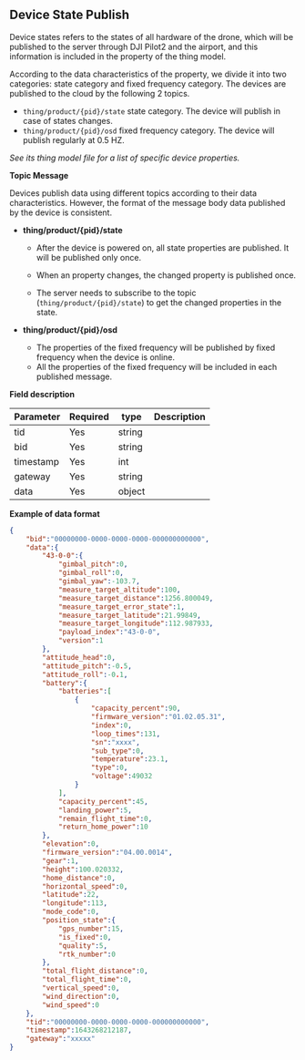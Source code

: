 ## Device State Publish

Device states refers to the states of all hardware of the drone, which will be published to the server through DJI Pilot2 and the airport, and this information is included in the property of the thing model.

According to the data characteristics of the property, we divide it into two categories: state category and fixed frequency category. The devices are published to the cloud by the following 2 topics.

- ```thing/product/{pid}/state``` state category. The device will publish in case of states changes.
- ```thing/product/{pid}/osd``` fixed frequency category. The device will publish regularly at 0.5 HZ.

*See its thing model file for a list of specific device properties.*

**Topic Message**

Devices publish data using different topics according to their data characteristics. However, the format of the message body data published by the device is consistent.

- **thing/product/{pid}/state**

  - After the device is powered on, all state properties are published. It will be published only once.

  - When an property changes, the changed property is published once.

  - The server needs to subscribe to the topic (`thing/product/{pid}/state`) to get the changed properties in the state.

    

- **thing/product/{pid}/osd**

  - The properties of the fixed frequency will be published by fixed frequency when the device is online.
  - All the properties of the fixed frequency will be included in each published message.



**Field description**

| Parameter | Required | type   | Description |
| --------- | -------- | ------ | ----------- |
| tid       | Yes      | string |             |
| bid       | Yes      | string |             |
| timestamp | Yes      | int    |             |
| gateway   | Yes      | string |             |
| data      | Yes      | object |             |

**Example of data format**

```json
{
    "bid":"00000000-0000-0000-0000-000000000000",
    "data":{
        "43-0-0":{
            "gimbal_pitch":0,
            "gimbal_roll":0,
            "gimbal_yaw":-103.7,
            "measure_target_altitude":100,
            "measure_target_distance":1256.800049,
            "measure_target_error_state":1,
            "measure_target_latitude":21.99849,
            "measure_target_longitude":112.987933,
            "payload_index":"43-0-0",
            "version":1
        },
        "attitude_head":0,
        "attitude_pitch":-0.5,
        "attitude_roll":-0.1,
        "battery":{
            "batteries":[
                {
                    "capacity_percent":90,
                    "firmware_version":"01.02.05.31",
                    "index":0,
                    "loop_times":131,
                    "sn":"xxxx",
                    "sub_type":0,
                    "temperature":23.1,
                    "type":0,
                    "voltage":49032
                }
            ],
            "capacity_percent":45,
            "landing_power":5,
            "remain_flight_time":0,
            "return_home_power":10
        },
        "elevation":0,
        "firmware_version":"04.00.0014",
        "gear":1,
        "height":100.020332,
        "home_distance":0,
        "horizontal_speed":0,
        "latitude":22,
        "longitude":113,
        "mode_code":0,
        "position_state":{
            "gps_number":15,
            "is_fixed":0,
            "quality":5,
            "rtk_number":0
        },
        "total_flight_distance":0,
        "total_flight_time":0,
        "vertical_speed":0,
        "wind_direction":0,
        "wind_speed":0
    },
    "tid":"00000000-0000-0000-0000-000000000000",
    "timestamp":1643268212187,
    "gateway":"xxxxx"
}
```
